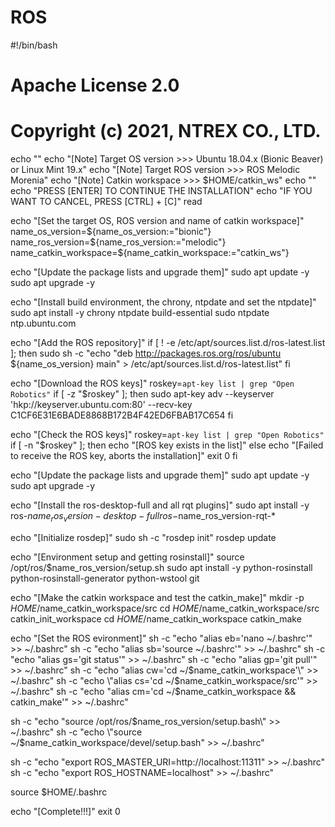 # ROS

#!/bin/bash
# Apache License 2.0
# Copyright (c) 2021, NTREX CO., LTD.

echo ""
echo "[Note] Target OS version  >>> Ubuntu 18.04.x (Bionic Beaver) or Linux Mint 19.x"
echo "[Note] Target ROS version >>> ROS Melodic Morenia"
echo "[Note] Catkin workspace   >>> $HOME/catkin_ws"
echo ""
echo "PRESS [ENTER] TO CONTINUE THE INSTALLATION"
echo "IF YOU WANT TO CANCEL, PRESS [CTRL] + [C]"
read

echo "[Set the target OS, ROS version and name of catkin workspace]"
name_os_version=${name_os_version:="bionic"}
name_ros_version=${name_ros_version:="melodic"}
name_catkin_workspace=${name_catkin_workspace:="catkin_ws"}

echo "[Update the package lists and upgrade them]"
sudo apt update -y
sudo apt upgrade -y

echo "[Install build environment, the chrony, ntpdate and set the ntpdate]"
sudo apt install -y chrony ntpdate build-essential
sudo ntpdate ntp.ubuntu.com

echo "[Add the ROS repository]"
if [ ! -e /etc/apt/sources.list.d/ros-latest.list ]; then
  sudo sh -c "echo \"deb http://packages.ros.org/ros/ubuntu ${name_os_version} main\" > /etc/apt/sources.list.d/ros-latest.list"
fi

echo "[Download the ROS keys]"
roskey=`apt-key list | grep "Open Robotics"`
if [ -z "$roskey" ]; then
  sudo apt-key adv --keyserver 'hkp://keyserver.ubuntu.com:80' --recv-key C1CF6E31E6BADE8868B172B4F42ED6FBAB17C654
fi

echo "[Check the ROS keys]"
roskey=`apt-key list | grep "Open Robotics"`
if [ -n "$roskey" ]; then
  echo "[ROS key exists in the list]"
else
  echo "[Failed to receive the ROS key, aborts the installation]"
  exit 0
fi

echo "[Update the package lists and upgrade them]"
sudo apt update -y
sudo apt upgrade -y

echo "[Install the ros-desktop-full and all rqt plugins]"
sudo apt install -y ros-$name_ros_version-desktop-full ros-$name_ros_version-rqt-*

echo "[Initialize rosdep]"
sudo sh -c "rosdep init"
rosdep update

echo "[Environment setup and getting rosinstall]"
source /opt/ros/$name_ros_version/setup.sh
sudo apt install -y python-rosinstall python-rosinstall-generator python-wstool git

echo "[Make the catkin workspace and test the catkin_make]"
mkdir -p $HOME/$name_catkin_workspace/src
cd $HOME/$name_catkin_workspace/src
catkin_init_workspace
cd $HOME/$name_catkin_workspace
catkin_make

echo "[Set the ROS evironment]"
sh -c "echo \"alias eb='nano ~/.bashrc'\" >> ~/.bashrc"
sh -c "echo \"alias sb='source ~/.bashrc'\" >> ~/.bashrc"
sh -c "echo \"alias gs='git status'\" >> ~/.bashrc"
sh -c "echo \"alias gp='git pull'\" >> ~/.bashrc"
sh -c "echo \"alias cw='cd ~/$name_catkin_workspace'\" >> ~/.bashrc"
sh -c "echo \"alias cs='cd ~/$name_catkin_workspace/src'\" >> ~/.bashrc"
sh -c "echo \"alias cm='cd ~/$name_catkin_workspace && catkin_make'\" >> ~/.bashrc"

sh -c "echo \"source /opt/ros/$name_ros_version/setup.bash\" >> ~/.bashrc"
sh -c "echo \"source ~/$name_catkin_workspace/devel/setup.bash\" >> ~/.bashrc"

sh -c "echo \"export ROS_MASTER_URI=http://localhost:11311\" >> ~/.bashrc"
sh -c "echo \"export ROS_HOSTNAME=localhost\" >> ~/.bashrc"

source $HOME/.bashrc

echo "[Complete!!!]"
exit 0
